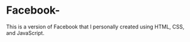 # Facebook-
This is a version of Facebook that I personally created using HTML, CSS, and JavaScript.
